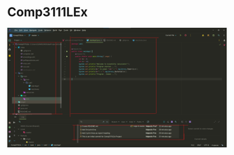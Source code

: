 # Comp3111LEx

![Lab1_Screenshot.png](src%2Fmain%2Fjava%2FLab1%2FLAB1_Screenshot%2FLab1_Screenshot.png)
